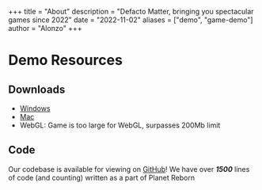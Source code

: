 +++
title = "About"
description = "Defacto Matter, bringing you spectacular games since 2022"
date = "2022-11-02"
aliases = ["demo", "game-demo"]
author = "Alonzo"
+++

# Demo Resources

## Downloads
 - [Windows](https://drive.google.com/file/d/1Rte0mGW33yPsjew5lhuc9aENuC4aAdO1/view?usp=sharing)
 - [Mac](https://github.com/alonzoc1/planet-reborn/blob/main/Releases/Mac/MacDemoRelease.app.zip?raw=true)
 - WebGL: Game is too large for WebGL, surpasses 200Mb limit

## Code
Our codebase is available for viewing on [GitHub](https://github.com/alonzoc1/planet-reborn)!
We have over ***1500*** lines of code (and counting) written as a part of Planet Reborn
